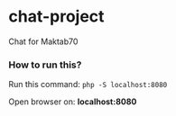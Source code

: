 # chat-project
Chat for Maktab70

### How to run this?
Run this command:
`php -S localhost:8080`

Open browser on: **localhost:8080**
